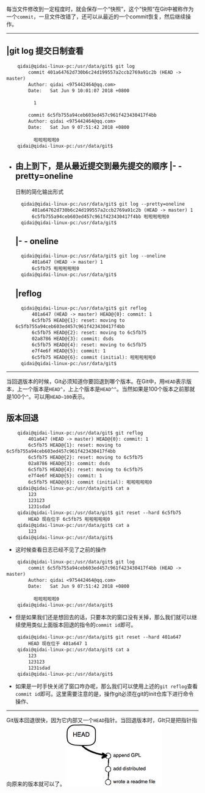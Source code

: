 每当文件修改到一定程度时，就会保存一个“快照”，这个”快照“在Git中被称作为一个`commit`，一旦文件改错了，还可以从最近的一个commit恢复，然后继续操作。

***

|git log 提交日制查看
---
```
    qidai@qidai-linux-pc:/usr/data/git$ git log
        commit 401a64762d730b6c24d199557a2ccb2769a91c2b (HEAD -> master)
        Author: qidai <975442464@qq.com>
        Date:   Sat Jun 9 10:01:07 2018 +0800

          1

        commit 6c5fb755a94ceb603ed457c961f423430417f4bb
        Author: qidai <975442464@qq.com>
        Date:   Sat Jun 9 07:51:42 2018 +0800

          啦啦啦啦啦0
    qidai@qidai-linux-pc:/usr/data/git$
```
- 由上到下，是从最近提交到最先提交的顺序
  |- - pretty=oneline
  ---
  日制的简化输出形式
  ```
    qidai@qidai-linux-pc:/usr/data/git$ git log --pretty=oneline
        401a64762d730b6c24d199557a2ccb2769a91c2b (HEAD -> master) 1
        6c5fb755a94ceb603ed457c961f423430417f4bb 啦啦啦啦啦0
    qidai@qidai-linux-pc:/usr/data/git$

  ```
  |- - oneline
  ---
  ```
    qidai@qidai-linux-pc:/usr/data/git$ git log --oneline
        401a647 (HEAD -> master) 1
        6c5fb75 啦啦啦啦啦0
    qidai@qidai-linux-pc:/usr/data/git$
  ```
  |reflog
  ---
  ```
    qidai@qidai-linux-pc:/usr/data/git$ git reflog
        401a647 (HEAD -> master) HEAD@{0}: commit: 1
        6c5fb75 HEAD@{1}: reset: moving to 6c5fb755a94ceb603ed457c961f423430417f4bb
        6c5fb75 HEAD@{2}: reset: moving to 6c5fb75
        02a8786 HEAD@{3}: commit: dsds
        6c5fb75 HEAD@{4}: reset: moving to 6c5fb75
        e7f4e6f HEAD@{5}: commit: 1
        6c5fb75 HEAD@{6}: commit (initial): 啦啦啦啦啦0
    qidai@qidai-linux-pc:/usr/data/git$
  ```
***
当回退版本的时候，Git必须知道你要回退到哪个版本。在Git中，用`HEAD`表示版本，上一个版本是`HEAD^`，上上个版本是`HEAD^^`。当然如果是100个版本之前那就是100个`^`。可以用`HEAD~100`表示。

版本回退
---
```
    qidai@qidai-linux-pc:/usr/data/git$ git reflog
        401a647 (HEAD -> master) HEAD@{0}: commit: 1
        6c5fb75 HEAD@{1}: reset: moving to 6c5fb755a94ceb603ed457c961f423430417f4bb
        6c5fb75 HEAD@{2}: reset: moving to 6c5fb75
        02a8786 HEAD@{3}: commit: dsds
        6c5fb75 HEAD@{4}: reset: moving to 6c5fb75
        e7f4e6f HEAD@{5}: commit: 1
        6c5fb75 HEAD@{6}: commit (initial): 啦啦啦啦啦0
    qidai@qidai-linux-pc:/usr/data/git$ cat a
        123
        123123
        1231sdad
    qidai@qidai-linux-pc:/usr/data/git$ git reset --hard 6c5fb75
        HEAD 现在位于 6c5fb75 啦啦啦啦啦0
    qidai@qidai-linux-pc:/usr/data/git$ cat a
        123
    qidai@qidai-linux-pc:/usr/data/git$
```
- 这时候查看日志已经不见了之前的操作
```
    qidai@qidai-linux-pc:/usr/data/git$ git log
        commit 6c5fb755a94ceb603ed457c961f423430417f4bb (HEAD -> master)
        Author: qidai <975442464@qq.com>
        Date:   Sat Jun 9 07:51:42 2018 +0800

          啦啦啦啦啦0
    qidai@qidai-linux-pc:/usr/data/git$
```
- 但是如果我们还是想回去的话，只要本次的窗口没有关掉，那么我们就可以继续使用类似上面版本回退的指令的`commit id`即可。
```
    qidai@qidai-linux-pc:/usr/data/git$ git reset --hard 401a647
        HEAD 现在位于 401a647 1
    qidai@qidai-linux-pc:/usr/data/git$ cat a
        123
        123123
        1231sdad
    qidai@qidai-linux-pc:/usr/data/git$
```
- 如果是一时手快关闭了窗口咋办呢，那么我们可以使用上述的`git reflog`查看`commit id`即可。这里需要注意的是，操作git必须在git的init仓库下进行命令操作、
***

Git版本回退很快，因为它内部又一个`HEAD`指针。当回退版本时，GIt只是把指针指向原来的版本就可以了。
![回退HEAD示意图](assets/markdown-img-paste-20180609102609361.png)
